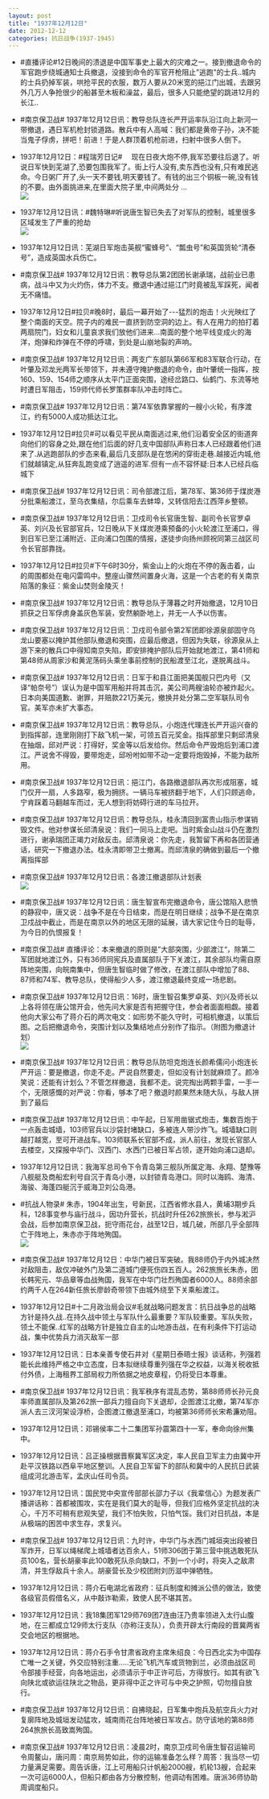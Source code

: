 ```yaml
---
layout: post
title: "1937年12月12日"
date: 2012-12-12
categories: 抗日战争(1937-1945)
---
```


<meta name="referrer" content="no-referrer" />

- #直播评论#12日晚间的溃退是中国军事史上最大的灾难之一。接到撤退命令的军官跑步绕城通知士兵撤退，没接到命令的军官开枪阻止"逃跑"的士兵..城内的士兵扔掉军装，哄抢平民的衣服，数万人要从20米宽的挹江门出城，去跟另外几万人争抢很少的船甚至木板和澡盆，最后，很多人只能绝望的跳进12月的长江.. 

- #南京保卫战# 1937年12月12日讯：教导总队连长严开运率队沿江向上新河一带撤退，遇日军机枪封锁道路。散兵中有人高喊：我们都是黄帝子孙，决不能当鬼子俘虏，拼吧！前进！于是人群顶着机枪前进，扫射中很多人倒下。 

- 1937年12月12日：#程瑞芳日记# 　现在日夜大炮不停,我军恐要往后退了。听说日军快到芜湖了,恐要包围我军了。街上行人没有,卖东西也没有,只有难民逃命。今日粥厂开了,头一天不要钱,明天要钱了。有钱的出三个铜板一碗,没有钱的不要。由外面挑进来,在里面大院子里,中间两处分 ...  <br/><img src="https://ww1.sinaimg.cn/large/aca367d8jw1dzraho1zcfj.jpg" />

- 1937年12月12日讯：#魏特琳#听说唐生智已失去了对军队的控制，城里很多区域发生了严重的抢劫 <br/><img src="https://ww1.sinaimg.cn/large/aca367d8jw1dzr9mf0ik7j.jpg" />

- 1937年12月12日讯：芜湖日军炮击英舰“蜜蜂号”、“瓢虫号”和英国货轮“清泰号”，造成英国水兵伤亡。 

- #南京保卫战# 1937年12月12日讯：教导总队第2团团长谢承瑞，战前业已患病，战斗中又为火灼伤，体力不支。撤退中通过挹江门时竟被乱军踩死，闻者无不痛惜。 

- 1937年12月12日#拉贝#晚8时，最后一幕开始了---猛烈的炮击！火光映红了整个南面的天空。院子内的难民一直挤到防空洞的边上。有人在用力的拍打着两扇院门，妇女和儿童哀求我们放他们进来...南面的整个地平线变成火的海洋，炮弹和炸弹在不停的呼啸，到处是山崩地裂的声响。 

- #南京保卫战# 1937年12月12日讯：两支广东部队第66军和83军联合行动，在叶肇及邓龙光两军长带领下，并未遵守掩护撤退的命令，由叶肇统一指挥，按160、159、154师之顺序从太平门正面突围，途经岔路口、仙鹤门、东流等地时遭日军阻击，159师代师长罗策群率队冲击时阵亡。 

- #南京保卫战# 1937年12月12日讯：第74军依靠掌握的一艘小火轮，有序渡江，约有5000人成功抵达江北。 

- 1937年12月12日#拉贝#可以看见平民从南面逃过来,他们沿着安全区的街道奔向他们的容身之处,跟在他们后面的好几支中国部队声称日本人已经跟着他们进来了.从逃跑部队的步态来看,最后几支部队是在悠闲的穿街走巷.越接近内城,他们就越镇定,从狂奔乱跑变成了逍遥的进军.但有一点不容怀疑:日本人已经兵临城下 

- #南京保卫战# 1937年12月12日讯：司令部渡江后，第78军、第36师于煤炭港分批乘船渡江，至乌衣集结，尔后乘车去蚌埠，又转信阳去江西萍乡整顿。  

- #南京保卫战# 1937年12月12日讯：卫戍司令长官唐生智、副司令长官罗卓英、刘兴及长官部官兵，12日晚从下关煤炭港乘预备的小火轮渡江至浦口，得到日军已至江浦附近、正向浦口包围的情报，遂徒步向扬州顾祝同第三战区司令长官部靠拢。 

- 1937年12月12日#拉贝#下午6时30分，紫金山上的火炮在不停的轰击着，山的周围都处在电闪雷鸣中。整座山骤然间置身火海，这是一个古老的有关南京陷落的象征：紫金山焚则金陵灭！ 

- #南京保卫战# 1937年12月12日讯：教导总队于薄暮之时开始撤退，12月10日抓获之日军俘虏身盖灰色军装，安然躺卧地上，并无一人予以伤害。 

- #南京保卫战# 1937年12月12日讯：卫戍司令部令第2军团即徐源泉部固守乌龙山要塞以掩护其他部队撤退和突围，应最后撤退，但因为失联，徐源泉从上游下来的散兵口中得知南京失陷，即安排掩护部队后开始就地渡江，第41师和第48师从周家沙和黄泥荡码头乘坐事前控制的民船渡至江北，遂脱离战斗。 

- #南京保卫战# 1937年12月12日讯：日军于和县江面把美国舰只巴内号（又译“帕奈号”）误认为是中国军用船并将其击沉，美公司两艘油轮亦被炸起火。日本向美国道歉、谢罪，并赔款221万美元，撤换并处分第二空军联队司令官。美军亦未扩大事态。 

- #南京保卫战# 1937年12月12日讯：教导总队，小炮连代理连长严开运兴奋的到指挥部，连里刚刚打下敌飞机一架，可领五百元奖金。指挥部里只剩邱清泉在抽烟，邱对严说：打得好，奖金等以后发给你。然后命令严毁炮后到浦口渡江。严说舍不得毁，要带炮走，邱吩咐如带不动一定要将炮毁掉，不能为敌所用。 

- #南京保卫战# 1937年12月12日讯：挹江门，各路撤退部队再次形成阻塞，城门仅开一扇，人多路窄，极为拥挤。一辆马车被挤翻于地下，人们只顾逃命，宁肯踩着马翻越车而过，无人想到将妨碍行进的车马拉开。 

- #南京保卫战# 1937年12月12日讯：教导总队，桂永清回到富贵山指示参谋销毁文件。他对参谋长邱清泉说：我们一同马上走吧。当时紫金山战斗仍在激烈进行，谢承瑞团正竭力对敌反击。邱清泉说：你先走，我暂留下再和各团营通话，研究一下撤退办法。桂永清即带卫士撤离。而邱清泉的确做到最后一个撤离指挥部 

- #南京保卫战# 1937年12月12日讯：各渡江撤退部队计划表 <br/><img src="https://ww1.sinaimg.cn/large/aca367d8jw1dzr0nququ1j.jpg" />

- #南京保卫战# 1937年12月12日讯：唐生智宣布完撤退命令，唐公馆陷入悲愤的静寂中，唐又说：战争不是在今日结束，而是在明日继续；战争不是在南京卫戍战中截止，而是在南京以外的地区无限的延展，请大家记住今日的耻辱，为今日的仇恨报复！ 

- #南京保卫战# 直播评论：本来撤退的原则是”大部突围，少部渡江“，除第二军团就地渡江外，只有36师同宪兵及直属部队于下关渡江，其余部队均需自原阵地突围，向皖南集中，但唐生智临时做了修改，在渡江部队中增加了88、87师和74军、教导总队，使得船少人多，渡江撤退最终变成一场悲剧。 

- #南京保卫战# 1937年12月12日讯：16时，唐生智召集罗卓英、刘兴及师长以上各将领在唐公馆开会，他先问大家是否有把握守住，参会者面面相觑。接着他向大家公布了蒋介石的两次电文：如形势不能久守时，可相机撤退，以策后图。之后把撤退命令，突围计划以及集结地点分别作了指示。（附图为撤退计划） <br/><img src="https://ww4.sinaimg.cn/large/aca367d8jw1dzr038xiuqj.jpg" />

- #南京保卫战# 1937年12月12日讯：教导总队防坦克炮连长颜希儒问小炮连长严开运：要是撤退，你走不走。严说自然要走，但如没有计划就麻烦了。颜冷笑说：还能有计划么？不管怎样撤退，我都不走。说完掏出两颗手雷，一手一个，无限感慨的对严说：你看，够本了吧？撤退时颜果然未随大队，与敌人拼到了最后 

- #南京保卫战# 1937年12月12日讯：中午起，日军用凿锯式炮击，集数百炮于一点轰击城墙，103师官兵以沙袋封堵缺口，多被连人带沙炸飞。城墙缺口则越打越宽，至可开进战车。103师联系长官部不成，派人前往，发现长官部人去楼空，又探报中华门、汉西门、水西门已被日军占领，遂开始向浦口退却。 

- 1937年12月12日讯：我海军总司令下令青岛第三舰队所属定海、永翔、楚豫等八舰艇及商船宏利号自沉于青岛小港，以封锁青岛港口。同时以海鸥、海清、海骏、海蓬四艇沉于威海卫刘公岛港。 

- #抗战人物录# 朱赤，1904年出生，号新民，江西省修水县人，黄埔3期步兵科，128事变参与庙行战斗，因功升营长，抗战时升任262旅旅长，参与淞沪会战，后参加南京保卫战，扼守雨花台，战至12日，城几破，所部几乎全部阵亡于阵地上，朱赤亦于阵地殉国。 <br/><img src="https://ww2.sinaimg.cn/large/aca367d8jw1dzqu5luxlxj.jpg" />

- #南京保卫战# 1937年12月12日：中华门被日军突破。我88师仍于内外城决然对敌阻击，敌仅冲破外门及第二道城门便死伤四五百人。262旅旅长朱赤，团长韩宪元、华品章等血战殉国，我军在中华门壮烈殉国者6000人。88师余部约两千人在264新任旅长廖龄奇带领下由城外绕至下关乘船渡江。 

- 1937年12月12日#十二月政治局会议#毛就战略问题发言：抗日战争总的战略方针是持久战..在持久战中领土与军队什么最重要？军队较重要。军队失败，领土不能保..红军的战略方针是独立自主的山地游击战，在有利条件下打运动战，集中优势兵力消灭敌军一部 

- 1937年12月12日讯：日本亲善专使石井对《星期日泰晤士报》谈话称，列强若能长此维持严格之中立态度，日本拟继续尊重列强在华之权益，以海关税收抵付外债，上海租界工部局权力所依据之地皮章程，仍将受日本尊重。 

- #南京保卫战# 1937年12月12日讯：我军秩序有混乱态势，第88师师长孙元良率师直属部队及第262旅一部兵力擅自向下关退却，企图渡江北撤，第74军亦派人去三汊河架设浮桥，企图渡江撤退至浦口，均被第36师师长宋希濂劝阻。 

- 1937年12月12日讯：邓锡侯率二十二集团军孙震第四十一军，奉命向徐州集中。 

- 1937年12月12日讯：吕正操根据晋察冀军区决定，率人民自卫军主力由冀中开赴平汉铁路以西阜平地区整训。人民自卫军留下的部队和冀中的人民抗日武装组成河北游击军，孟庆山任司令员。 

- 1937年12月12日讯：国民党中央宣传部部长邵力子以《我辈信心》为题发表广播讲话称：首都被围攻，实在是我们莫大的耻辱，但我们应格外坚定抗战的决心，千万不可稍有悲观失望，我们不怕失败，只怕气馁。我们对日抗战，本是从极端的困苦中求生存，求复兴。 

- #南京保卫战# 1937年12月12日讯：九时许，中华门与水西门城垣突出段被日军炸开，日军以绳梯爬上城墙者达百余人，51师306团于第三营中挑选敢死队员100名，营长胡豪率此100敢死队杀向缺口，不到一个小时，将突入之敌肃清，并生俘敌兵十余人。胡豪营长及少校团附刘历滋中弹牺牲。 

- 1937年12月12日讯：蒋介石电湖北省政府：征兵制度和摊派公债的做法，致使各级官员假借名义，从中敲诈勒索，致使人民不堪其苦。 

- 1937年12月12日讯：我18集团军129师769团7连由汪乃贵率领进入太行山腹地，在三都成立129师太行支队（亦称汪支队），负责开辟太行南段的晋冀两省交会地区的根据地。  

- 1937年12月12日讯：蒋介石手令甘肃省政府主席朱绍良：今日西北实为中国存亡唯一之关键，外交应特别注重.....无论飞机汽车或货物到兰，必须由战区司令部接手经营，向各地运出，必须请示于中正许可后，方得放行。如其有欲飞向陕北或欲运往陕北之物品，更非得中正之许可与中央之护照，切勿擅自放行。 

- #南京保卫战# 1937年12月12日讯：自拂晓起，日军集中炮兵及航空兵火力对复廓阵地及城垣发动猛攻，城南雨花台阵地被日军攻占。防守该地的第88师264旅旅长高致嵩殉国。 

- #南京保卫战# 1937年12月12日讯：凌晨2时，南京卫戍司令唐生智召运输司令周鳌山，唐问周：南京局势如此，你的运输准备怎么样？周答：我当尽一切力量满足需要。周告诉唐，江上可用船只计帆船2000艘，机轮13艘，合起来一次可运6000人，但船只都由各方分散控制，他调动有困难。唐派36师协助周调度船只。 

